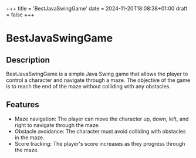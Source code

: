 +++
title = 'BestJavaSwingGame'
date = 2024-11-20T18:08:38+01:00
draft = false
+++

# BestJavaSwingGame

## Description

BestJavaSwingGame is a simple Java Swing game that allows the player to control a character and navigate through a maze. The objective of the game is to reach the end of the maze without colliding with any obstacles.

## Features

- Maze navigation: The player can move the character up, down, left, and right to navigate through the maze.
- Obstacle avoidance: The character must avoid colliding with obstacles in the maze.
- Score tracking: The player's score increases as they progress through the maze.
